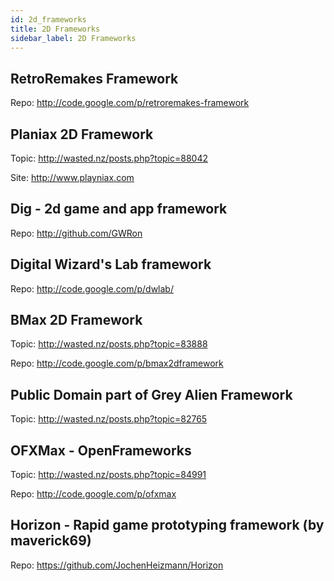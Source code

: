 ```yaml
---
id: 2d_frameworks
title: 2D Frameworks
sidebar_label: 2D Frameworks
---
```


## RetroRemakes Framework
Repo: http://code.google.com/p/retroremakes-framework

## Planiax 2D Framework
Topic: http://wasted.nz/posts.php?topic=88042

Site: http://www.playniax.com

## Dig - 2d game and app framework
Repo: http://github.com/GWRon

## Digital Wizard's Lab framework
Repo: http://code.google.com/p/dwlab/

## BMax 2D Framework
Topic: http://wasted.nz/posts.php?topic=83888

Repo: http://code.google.com/p/bmax2dframework

## Public Domain part of Grey Alien Framework
Topic: http://wasted.nz/posts.php?topic=82765

## OFXMax - OpenFrameworks
Topic: http://wasted.nz/posts.php?topic=84991

Repo: http://code.google.com/p/ofxmax

## Horizon - Rapid game prototyping framework (by maverick69)
Repo: https://github.com/JochenHeizmann/Horizon
